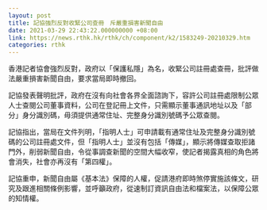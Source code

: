 ```yaml
---
layout: post
title: 記協強烈反對收緊公司查冊　斥嚴重損害新聞自由
date: 2021-03-29 22:43:22.000000000 +08:00
link: https://news.rthk.hk/rthk/ch/component/k2/1583249-20210329.htm
categories: rthk
---
```


香港記者協會強烈反對，政府以「保護私隱」為名，收緊公司註冊處查冊，批評做法嚴重損害新聞自由，要求當局即時撤回。

記協發表聲明批評，政府在沒有向社會各界全面諮詢下，容許公司註冊處限制公眾人士查閱公司董事資料，公司在登記冊上文件，只需顯示董事通訊地址以及「部分」身分識別碼，毋須提供通常住址、完整身分識別號碼予公眾查閱。

記協指出，當局在文件列明，「指明人士」可申請載有通常住址及完整身分識別號碼的公司註冊處文件，但「指明人士」並沒有包括「傳媒」，顯示將傳媒查取拒諸門外，削弱新聞自由，令從事調查新聞的空間大幅收窄，使記者揭露真相的角色將會消失，社會亦再沒有「第四權」。

記協重申，新聞自由屬《基本法》保障的人權，促請港府即時煞停實施該條文，研究及跟進相關條例影響，並呼籲政府，從速制訂資訊自由法和檔案法，以保障公眾的知情權。
